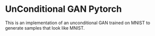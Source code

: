 # UnConditional GAN Pytorch


This is an implementation of an unconditional GAN trained on MNIST to generate samples that look like MNIST.
